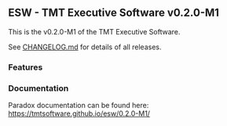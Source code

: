## ESW - TMT Executive Software v0.2.0-M1

This is the v0.2.0-M1 of the TMT Executive Software.

See [CHANGELOG.md](CHANGELOG.md) for details of all releases.

### Features

### Documentation

Paradox documentation can be found here: https://tmtsoftware.github.io/esw/0.2.0-M1/
